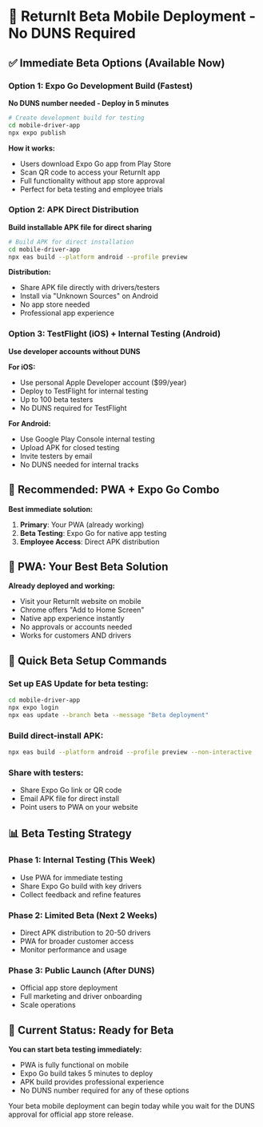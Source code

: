# 🚀 ReturnIt Beta Mobile Deployment - No DUNS Required

## ✅ Immediate Beta Options (Available Now)

### Option 1: Expo Go Development Build (Fastest)
**No DUNS number needed - Deploy in 5 minutes**

```bash
# Create development build for testing
cd mobile-driver-app
npx expo publish
```

**How it works:**
- Users download Expo Go app from Play Store
- Scan QR code to access your ReturnIt app
- Full functionality without app store approval
- Perfect for beta testing and employee trials

### Option 2: APK Direct Distribution
**Build installable APK file for direct sharing**

```bash
# Build APK for direct installation
cd mobile-driver-app
npx eas build --platform android --profile preview
```

**Distribution:**
- Share APK file directly with drivers/testers
- Install via "Unknown Sources" on Android
- No app store needed
- Professional app experience

### Option 3: TestFlight (iOS) + Internal Testing (Android)
**Use developer accounts without DUNS**

**For iOS:**
- Use personal Apple Developer account ($99/year)
- Deploy to TestFlight for internal testing
- Up to 100 beta testers
- No DUNS required for TestFlight

**For Android:**
- Use Google Play Console internal testing
- Upload APK for closed testing
- Invite testers by email
- No DUNS needed for internal tracks

## 🎯 Recommended: PWA + Expo Go Combo

**Best immediate solution:**
1. **Primary**: Your PWA (already working)
2. **Beta Testing**: Expo Go for native app testing
3. **Employee Access**: Direct APK distribution

## 📱 PWA: Your Best Beta Solution

**Already deployed and working:**
- Visit your ReturnIt website on mobile
- Chrome offers "Add to Home Screen"
- Native app experience instantly
- No approvals or accounts needed
- Works for customers AND drivers

## 🔧 Quick Beta Setup Commands

### Set up EAS Update for beta testing:
```bash
cd mobile-driver-app
npx expo login
npx eas update --branch beta --message "Beta deployment"
```

### Build direct-install APK:
```bash
npx eas build --platform android --profile preview --non-interactive
```

### Share with testers:
- Share Expo Go link or QR code
- Email APK file for direct install
- Point users to PWA on your website

## 📊 Beta Testing Strategy

### Phase 1: Internal Testing (This Week)
- Use PWA for immediate testing
- Share Expo Go build with key drivers
- Collect feedback and refine features

### Phase 2: Limited Beta (Next 2 Weeks)
- Direct APK distribution to 20-50 drivers
- PWA for broader customer access
- Monitor performance and usage

### Phase 3: Public Launch (After DUNS)
- Official app store deployment
- Full marketing and driver onboarding
- Scale operations

## 🎉 Current Status: Ready for Beta

**You can start beta testing immediately:**
- PWA is fully functional on mobile
- Expo Go build takes 5 minutes to deploy
- APK build provides professional experience
- No DUNS number required for any of these options

Your beta mobile deployment can begin today while you wait for the DUNS approval for official app store release.